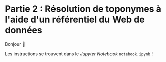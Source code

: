 # Partie 2 : Résolution de toponymes à l'aide d'un référentiel du Web de données

Bonjour 👋

Les instructions se trouvent dans le *Jupyter Notebook*  `notebook.ipynb` !
